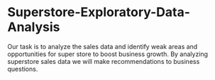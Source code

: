 # Superstore-Exploratory-Data-Analysis
Our task is to analyze the sales data and identify weak areas and opportunities for super store to boost business growth. By analyzing superstore sales data we will make recommendations to business questions.
